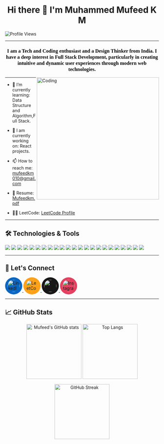 <h1 align="center">Hi there 👋 I'm Muhammed Mufeed K M</h1>

![Profile Views](https://komarev.com/ghpvc/?username=mufeedkm010&color=blue)

---

<h3 align="center"> <font face="Verdana" color="black"> I am a Tech and Coding enthusiast and a Design Thinker from India. I have a deep interest in Full Stack Development, particularly in creating intuitive and dynamic user experiences through modern web technologies. </font> </h3>



<img align="right" alt="Coding" width="400" src="https://www.lambdatest.com/resources/images/news24.gif">

---
- 🌱 I’m currently learning: Data Structure and Algorithm,Full Stack.

-  🔨 I am currently working on: React projects.

- 📫 How to reach me: mufeedkm010@gmail.com

- 📄 Resume: [Mufeedkm.pdf](https://drive.google.com/file/d/1X09VSXjJaReWFxKBRC_YZzm0ypTmoMXl/view?usp=drivesdk)

- 🧑‍💻 LeetCode: [LeetCode Profile](https://leetcode.com/mufeedkm/)

---

## 🛠️ Technologies & Tools

<p align="left">
  <img src="https://img.shields.io/badge/Java-007396?style=for-the-badge&logo=java&logoColor=white" />
  <img src="https://img.shields.io/badge/Python-3776AB?style=for-the-badge&logo=python&logoColor=white" />
  <img src="https://img.shields.io/badge/JavaScript-F7DF1E?style=for-the-badge&logo=javascript&logoColor=black" />
  <img src="https://img.shields.io/badge/React-61DAFB?style=for-the-badge&logo=react&logoColor=black" />
  <img src="https://img.shields.io/badge/React_Hooks-61DAFB?style=for-the-badge&logo=react&logoColor=black" />
  <img src="https://img.shields.io/badge/Redux-764ABC?style=for-the-badge&logo=redux&logoColor=white" />
  <img src="https://img.shields.io/badge/HTML5-E34F26?style=for-the-badge&logo=html5&logoColor=white" />
  <img src="https://img.shields.io/badge/CSS3-1572B6?style=for-the-badge&logo=css3&logoColor=white" />
  <img src="https://img.shields.io/badge/Git-F05032?style=for-the-badge&logo=git&logoColor=white" />
  <img src="https://img.shields.io/badge/GitHub-181717?style=for-the-badge&logo=github&logoColor=white" />
  <img src="https://img.shields.io/badge/GitHub_Pages-181717?style=for-the-badge&logo=github-pages&logoColor=white" />
  <img src="https://img.shields.io/badge/MongoDB-4EA94B?style=for-the-badge&logo=mongodb&logoColor=white" />
  <img src="https://img.shields.io/badge/MySQL-4479A1?style=for-the-badge&logo=mysql&logoColor=white" />
  <img src="https://img.shields.io/badge/Oracle-F80000?style=for-the-badge&logo=oracle&logoColor=white" />
  <img src="https://img.shields.io/badge/Node.js-339933?style=for-the-badge&logo=nodedotjs&logoColor=white" />
  <img src="https://img.shields.io/badge/NPM-CB3837?style=for-the-badge&logo=npm&logoColor=white" />
  <img src="https://img.shields.io/badge/NPX-CB3837?style=for-the-badge&logo=npx&logoColor=white" />
  <img src="https://img.shields.io/badge/AWS-232F3E?style=for-the-badge&logo=amazonaws&logoColor=white" />
  <img src="https://img.shields.io/badge/Vercel-000000?style=for-the-badge&logo=vercel&logoColor=white" />
  <img src="https://img.shields.io/badge/Hibernate-59666C?style=for-the-badge&logo=hibernate&logoColor=white" />
  <img src="https://img.shields.io/badge/Canva-00C4CC?style=for-the-badge&logo=canva&logoColor=white" />
  <img src="https://img.shields.io/badge/Sketch-F7B500?style=for-the-badge&logo=sketch&logoColor=black" />
  <img src="https://img.shields.io/badge/Adobe_Photoshop-31A8FF?style=for-the-badge&logo=adobe-photoshop&logoColor=white" />
</p>

---

## 🔗 Let's Connect

<p align="left">
  <a href="https://www.linkedin.com/in/mufeedkm010/" target="_blank">
    <img src="https://upload.wikimedia.org/wikipedia/commons/c/ca/LinkedIn_logo_initials.png" alt="LinkedIn" width="40" height="40" style="border-radius: 50%; background-color: #0A66C2; padding: 8px;" />
  </a>
  <a href="https://leetcode.com/mufeedkm/" target="_blank">
    <img src="https://upload.wikimedia.org/wikipedia/commons/1/19/LeetCode_logo_black.png" alt="LeetCode" width="40" height="40" style="border-radius: 50%; background-color: #FFA116; padding: 8px;" />
  </a>
  <a href="https://github.com/mufeedkm010" target="_blank">
    <img src="https://upload.wikimedia.org/wikipedia/commons/9/91/Octicons-mark-github.svg" alt="GitHub" width="40" height="40" style="border-radius: 50%; background-color: #181717; padding: 8px;" />
  </a>
  <a href="https://www.instagram.com/muf_e.e_d_km/" target="_blank">
    <img src="https://upload.wikimedia.org/wikipedia/commons/a/a5/Instagram_icon.png" alt="Instagram" width="40" height="40" style="border-radius: 50%; background-color: #E4405F; padding: 8px;" />
  </a>
</p>


---

## 📈 GitHub Stats

<p align="center">
  <img src="https://github-readme-stats.vercel.app/api?username=mufeedkm010&show_icons=true&count_private=true&hide=prs&theme=radical" alt="Mufeed's GitHub stats" height="180" />
  <img src="https://github-readme-stats.vercel.app/api/top-langs/?username=mufeedkm010&layout=compact&theme=radical" alt="Top Langs" height="180" />
</p>
<p align="center">
  <img src="https://github-readme-streak-stats.herokuapp.com/?user=mufeedkm010&theme=dark&hide_border=false" alt="GitHub Streak" height="180" />
</p>
